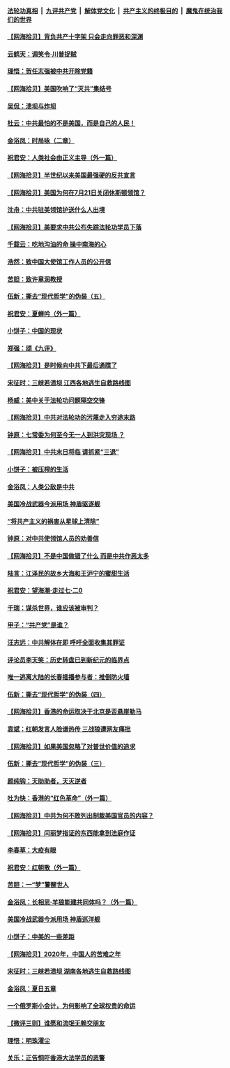 ####  [法轮功真相](../../../../basic/blob/master/README.md?t=07281902) &nbsp;|&nbsp; [九评共产党](../../../../9ping.md/blob/master/README.md?t=07281902) &nbsp;|&nbsp; [解体党文化](../../../../jtdwh.md/blob/master/README.md?t=07281902)  &nbsp;|&nbsp; [共产主义的终极目的](../../../../gczydzjmd.md/blob/master/README.md?t=07281902) &nbsp;|&nbsp; [魔鬼在统治我们的世界](../../../../mgztzwmdsj.md/blob/master/README.md?t=07281902) 

#### [【网海拾贝】背负共产十字架 只会走向罪恶和深渊](../pages/nsc993/n12288290.md?t=07281902) 

#### [云鹤天：调笑令·川普捉贼](../pages/nsc993/n12285672.md?t=07281902) 

#### [理悟：贺任志强被中共开除党籍](../pages/nsc993/n12285597.md?t=07281902) 

#### [【网海拾贝】美国吹响了“灭共”集结号](../pages/nsc993/n12284522.md?t=07281902) 

#### [吴侃：溃坝与炸坝](../pages/nsc993/n12283593.md?t=07281902) 

#### [杜云：中共最怕的不是美国，而是自己的人民！](../pages/nsc993/n12282935.md?t=07281902) 

#### [金浴凤：时局咏（二章）](../pages/nsc993/n12282923.md?t=07281902) 

#### [祝君安：人类社会由正义主导（外一篇）](../pages/nsc993/n12282809.md?t=07281902) 

#### [【网海拾贝】半世纪以来美国最强硬的反共宣言](../pages/nsc993/n12282656.md?t=07281902) 

#### [【网海拾贝】美国为何在7月21日关闭休斯顿领馆？](../pages/nsc993/n12279731.md?t=07281902) 

#### [沈舟：中共驻美领馆护送什么人出境](../pages/nsc993/n12278949.md?t=07281902) 

#### [【网海拾贝】美要求中共公布失踪法轮功学员下落](../pages/nsc993/n12277656.md?t=07281902) 

#### [千载云：吃地沟油的命 操中南海的心](../pages/nsc993/n12277533.md?t=07281902) 

#### [浩然：致中国大使馆工作人员的公开信](../pages/nsc993/n12277436.md?t=07281902) 

#### [苦胆：致许章润教授](../pages/nsc993/n12274876.md?t=07281902) 

#### [伍新：撕去“现代哲学”的伪装（五）](../pages/nsc993/n12274833.md?t=07281902) 

#### [祝君安：夏蝉吟（外一篇）](../pages/nsc993/n12274794.md?t=07281902) 

#### [小饼子：中国的现状](../pages/nsc993/n12274774.md?t=07281902) 

#### [郑强：颂《九评》](../pages/nsc993/n12274570.md?t=07281902) 

#### [【网海拾贝】是时候向中共下最后通牒了](../pages/nsc993/n12274156.md?t=07281902) 

#### [宋征时：三峡若溃坝 江西各地逃生自救路线图](../pages/nsc993/n12274031.md?t=07281902) 

#### [杨威：美中关于法轮功问题隔空交锋](../pages/nsc993/n12273317.md?t=07281902) 

#### [【网海拾贝】中共对法轮功的污蔑走入穷途末路](../pages/nsc993/n12272307.md?t=07281902) 

#### [钟原：七常委为何至今无一人到洪灾现场 ？](../pages/nsc993/n12270614.md?t=07281902) 

#### [【网海拾贝】中共末日将临 请抓紧“三退”](../pages/nsc993/n12269476.md?t=07281902) 

#### [小饼子：被压榨的生活](../pages/nsc993/n12268533.md?t=07281902) 

#### [金浴凤：人类公敌是中共](../pages/nsc993/n12268134.md?t=07281902) 

#### [美国冷战武器今派用场 神盾驱逐舰](../pages/nsc993/n12267798.md?t=07281902) 

#### [“将共产主义的祸害从星球上清除”](../pages/nsc993/n12266142.md?t=07281902) 

#### [钟原：对中共使领馆人员的劝善信](../pages/nsc993/n12266890.md?t=07281902) 

#### [【网海拾贝】不是中国做错了什么 而是中共作恶太多](../pages/nsc993/n12266774.md?t=07281902) 

#### [陆言：江泽民的故乡大海和王沪宁的蜜甜生活](../pages/nsc993/n12266452.md?t=07281902) 

#### [祝君安：望海潮·走过七·二0](../pages/nsc993/n12266434.md?t=07281902) 

#### [千瑞：谋杀世界，谁应该被审判？](../pages/nsc993/n12266392.md?t=07281902) 

#### [甲子：“共产党”是谁？](../pages/nsc993/n12266273.md?t=07281902) 

#### [汪志远：中共解体在即 呼吁全面收集其罪证](../pages/nsc993/n12265708.md?t=07281902) 

#### [评论员李天笑：历史转盘已到新纪元的临界点](../pages/nsc993/n12265680.md?t=07281902) 

#### [唯一逃离大陆的长春插播参与者：推倒防火墙](../pages/nsc993/n12265261.md?t=07281902) 

#### [伍新：撕去“现代哲学”的伪装（四）](../pages/nsc993/n12265555.md?t=07281902) 

#### [【网海拾贝】香港的命运取决于北京是否悬崖勒马](../pages/nsc993/n12264850.md?t=07281902) 

#### [袁斌：红朝发言人脸谱热传 三战狼遭网友痛批](../pages/nsc993/n12262196.md?t=07281902) 

#### [【网海拾贝】如果美国忽略了对普世价值的追求](../pages/nsc993/n12260094.md?t=07281902) 

#### [伍新：撕去“现代哲学”的伪装（三）](../pages/nsc993/n12257814.md?t=07281902) 

#### [颜纯钩：天助助者，天灭逆者](../pages/nsc993/n12257239.md?t=07281902) 

#### [吐为快：香港的“红色革命”（外一篇）](../pages/nsc993/n12257129.md?t=07281902) 

#### [【网海拾贝】中共为何不敢列出制裁美国官员的内容？](../pages/nsc993/n12256499.md?t=07281902) 

#### [【网海拾贝】闫丽梦指证的东西能拿到法庭作证](../pages/nsc993/n12254739.md?t=07281902) 

#### [李春草：大疫有眼](../pages/nsc993/n12253231.md?t=07281902) 

#### [祝君安：红朝散（外一篇）](../pages/nsc993/n12252340.md?t=07281902) 

#### [苦胆：一“梦”警醒世人](../pages/nsc993/n12251661.md?t=07281902) 

#### [金浴凤：长相思·羊狼能建共同体吗？（外一篇）](../pages/nsc993/n12251570.md?t=07281902) 

#### [美国冷战武器今派用场 神盾巡洋舰](../pages/nsc993/n12251051.md?t=07281902) 

#### [小饼子：中美的一些差距](../pages/nsc993/n12251198.md?t=07281902) 

#### [【网海拾贝】2020年，中国人的苦难之年](../pages/nsc993/n12251012.md?t=07281902) 

#### [宋征时：三峡若溃坝 湖南各地逃生自救路线图](../pages/nsc993/n12250151.md?t=07281902) 

#### [金浴凤：夏日五章](../pages/nsc993/n12249556.md?t=07281902) 

#### [一个俄罗斯小会计，为何影响了全球权贵的命运](../pages/nsc993/n12249523.md?t=07281902) 

#### [【微评三则】谁愿和流氓无赖交朋友](../pages/nsc993/n12248892.md?t=07281902) 

#### [理悟：明珠濯尘](../pages/nsc993/n12248839.md?t=07281902) 

#### [关乐：正告恫吓香港大法学员的恶警](../pages/nsc993/n12248750.md?t=07281902) 

